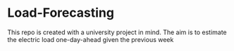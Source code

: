 # Load-Forecasting
This repo is created with a university project in mind. The aim is to estimate the electric load one-day-ahead given the previous week

